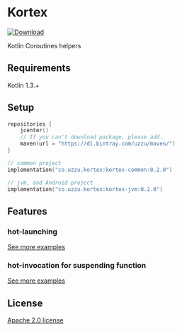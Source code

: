 # Kortex

[![Download](https://api.bintray.com/packages/uzzu/maven/kortex/images/download.svg)](https://bintray.com/uzzu/maven/kortex/_latestVersion)

Kotlin Coroutines helpers

## Requirements

Kotlin 1.3.+

## Setup

```kotlin
repositories {
    jcenter()
    // If you can't download package, please add.
    maven(url = "https://dl.bintray.com/uzzu/maven/")
}
```

```kotlin
// common project
implementation("co.uzzu.kortex:kortex-common:0.2.0")

// jvm, and Android project
implementation("co.uzzu.kortex:kortex-jvm:0.2.0")
```

## Features

### hot-launching

[See more examples](subprojects/core/src/jvmTest/kotlin/co/uzzu/kortex/HotLaunchJvmTest.kt)

### hot-invocation for suspending function

[See more examples](subprojects/core/src/jvmTest/kotlin/co/uzzu/kortex/HotInvocationJvmTest.kt)

## License

[Apache 2.0 license](LICENSE.txt)
